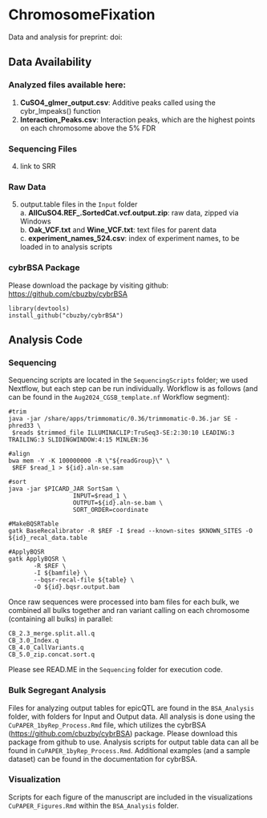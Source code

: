 # ChromosomeFixation
 
Data and analysis for preprint: doi:

## Data Availability
### Analyzed files available here:
1. **CuSO4_glmer_output.csv**: Additive peaks called using the cybr_lmpeaks() function
2. **Interaction_Peaks.csv**: Interaction peaks, which are the highest points on each chromosome above the 5% FDR
   
### Sequencing Files
4. link to SRR

### Raw Data
5. output.table files in the `Input` folder  
   a. **AllCuSO4.REF_.SortedCat.vcf.output.zip**: raw data, zipped via Windows  
   b. **Oak_VCF.txt** and **Wine_VCF.txt**: text files for parent data  
   c. **experiment_names_524.csv**: index of experiment names, to be loaded in to analysis scripts  

### cybrBSA Package
Please download the package by visiting github: https://github.com/cbuzby/cybrBSA
```
library(devtools)
install_github("cbuzby/cybrBSA")
```


## Analysis Code
### Sequencing
Sequencing scripts are located in the `SequencingScripts` folder; we used Nextflow, but each step can be run individually. Workflow is as follows (and can be found in the `Aug2024_CGSB_template.nf` Workflow segment):  
```
#trim
java -jar /share/apps/trimmomatic/0.36/trimmomatic-0.36.jar SE -phred33 \
 $reads $trimmed_file ILLUMINACLIP:TruSeq3-SE:2:30:10 LEADING:3 TRAILING:3 SLIDINGWINDOW:4:15 MINLEN:36

#align
bwa mem -Y -K 100000000 -R \"${readGroup}\" \
 $REF $read_1 > ${id}.aln-se.sam

#sort
java -jar $PICARD_JAR SortSam \
                  INPUT=$read_1 \
                  OUTPUT=${id}.aln-se.bam \
                  SORT_ORDER=coordinate

#MakeBQSRTable
gatk BaseRecalibrator -R $REF -I $read --known-sites $KNOWN_SITES -O ${id}_recal_data.table

#ApplyBQSR
gatk ApplyBQSR \
	   -R $REF \
	   -I ${bamfile} \
	   --bqsr-recal-file ${table} \
	   -O ${id}.bqsr.output.bam
```

Once raw sequences were processed into bam files for each bulk, we combined all bulks together and ran variant calling on each chromosome (containing all bulks) in parallel:
```
CB_2.3_merge.split.all.q
CB_3.0_Index.q
CB_4.0_CallVariants.q
CB_5.0_zip.concat.sort.q
```

Please see READ.ME in the `Sequencing` folder for execution code.

### Bulk Segregant Analysis
Files for analyzing output tables for epicQTL are found in the `BSA_Analysis` folder, with folders for Input and Output data. All analysis is done using the `CuPAPER_1byRep_Process.Rmd` file, which utilizes the cybrBSA (https://github.com/cbuzby/cybrBSA) package. Please download this package from github to use. Analysis scripts for output table data can all be found in `CuPAPER_1byRep_Process.Rmd`. Additional examples (and a sample dataset) can be found in the documentation for cybrBSA.

### Visualization
Scripts for each figure of the manuscript are included in the visualizations `CuPAPER_Figures.Rmd` within the `BSA_Analysis` folder. 

